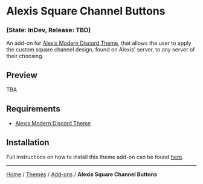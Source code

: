 # Alexis Square Channel Buttons
### (State: InDev, Release: TBD)
An add-on for [Alexis Modern Discord Theme](https://github.com/AlexisJonsson/AlexisJonsson.github.io/tree/master/BetterDiscordAddons/Themes), that allows the user to apply the custom square channel design, found on Alexis' server, to any server of their choosing.

## Preview
TBA

## Requirements
- [Alexis Modern Discord Theme](https://github.com/AlexisJonsson/AlexisJonsson.github.io/tree/master/BetterDiscordAddons/Themes)

## Installation
Full instructions on how to install this theme add-on can be found [here](https://olavwolfiken.github.io/BetterDiscord#themes-1).

____
[Home](https://olavwolfiken.github.io/BetterDiscord) / [Themes](https://olavwolfiken.github.io/BetterDiscord/Themes) / [Add-ons](https://olavwolfiken.github.io/BetterDiscord/Themes/Add-ons) / **Alexis Square Channel Buttons**
